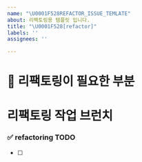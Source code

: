 ```yaml
---
name: "\U0001F528REFACTOR_ISSUE_TEMLATE"
about: 리팩토링용 탬플릿 입니다.
title: "\U0001F528[refactor]"
labels: ''
assignees: ''

---
```


# 🔨 리팩토링이 필요한 부분 

# 리팩토링 작업 브런치
<!-- refactor/issue-47-->

### ✅ refactoring TODO
<!-- 리팩토링 튜두  -->
- [ ]
